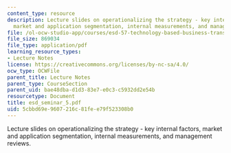 ```yaml
---
content_type: resource
description: Lecture slides on operationalizing the strategy - key internal factors,
  market and application segmentation, internal measurements, and management reviews.
file: /ol-ocw-studio-app/courses/esd-57-technology-based-business-transformation-fall-2007/5cbbd69e9607216c81fee79f523308b0_esd_seminar_5.pdf
file_size: 869034
file_type: application/pdf
learning_resource_types:
- Lecture Notes
license: https://creativecommons.org/licenses/by-nc-sa/4.0/
ocw_type: OCWFile
parent_title: Lecture Notes
parent_type: CourseSection
parent_uid: bae48dba-d1d3-83e7-e0c3-c5932dd2e54b
resourcetype: Document
title: esd_seminar_5.pdf
uid: 5cbbd69e-9607-216c-81fe-e79f523308b0
---
```

Lecture slides on operationalizing the strategy - key internal factors, market and application segmentation, internal measurements, and management reviews.